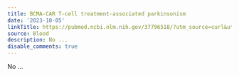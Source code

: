 ```yaml
---
title: BCMA-CAR T-cell treatment-associated parkinsonism
date: '2023-10-05'
linkTitle: https://pubmed.ncbi.nlm.nih.gov/37796518/?utm_source=curl&utm_medium=rss&utm_campaign=journals&utm_content=7603509&fc=None&ff=20231005180745&v=2.17.9.post6+86293ac
source: Blood
description: No ...
disable_comments: true
---
```

No ...
